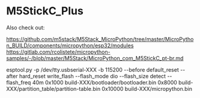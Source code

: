 # M5StickC_Plus
Also check out: 

https://github.com/m5stack/M5Stack_MicroPython/tree/master/MicroPython_BUILD/components/micropython/esp32/modules
https://gitlab.com/rcolistete/micropython-samples/-/blob/master/M5Stack/MicroPython_com_M5StickC_pt-br.md



esptool.py -p /dev/tty.usbserial-XXX -b 115200 --before default_reset --after hard_reset write_flash --flash_mode dio --flash_size detect --flash_freq 40m 0x1000 build-XXX/bootloader/bootloader.bin 0x8000 build-XXX/partition_table/partition-table.bin 0x10000 build-XXX/micropython.bin
